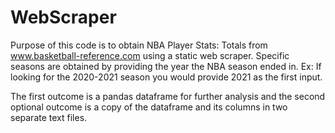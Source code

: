 # WebScraper

Purpose of this code is to obtain NBA Player Stats: Totals from www.basketball-reference.com using a static web scraper. Specific seasons are obtained by providing the year the NBA season ended in. 
Ex: If looking for the 2020-2021 season you would provide 2021 as the first input.

The first outcome is a pandas dataframe for further analysis and the second optional outcome is a copy of the dataframe and its columns in two separate text files. 
